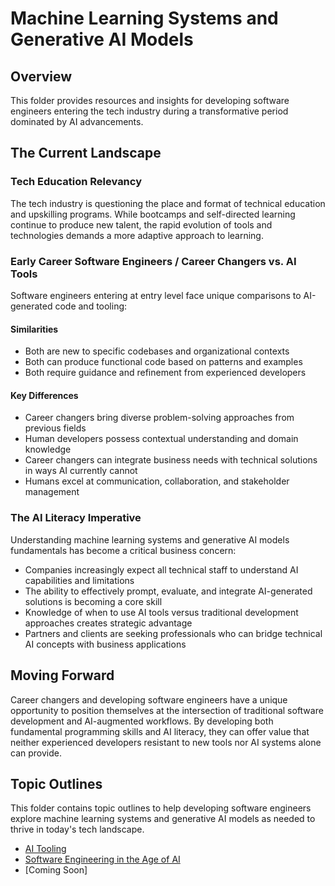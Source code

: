 # Machine Learning Systems and Generative AI Models

## Overview
This folder provides resources and insights for developing software engineers entering the tech industry during a transformative period dominated by AI advancements.

## The Current Landscape

### Tech Education Relevancy
The tech industry is questioning the place and format of technical education and upskilling programs. While bootcamps and self-directed learning continue to produce new talent, the rapid evolution of tools and technologies demands a more adaptive approach to learning.

### Early Career Software Engineers / Career Changers vs. AI Tools
Software engineers entering at entry level face unique comparisons to AI-generated code and tooling:

#### Similarities
- Both are new to specific codebases and organizational contexts
- Both can produce functional code based on patterns and examples
- Both require guidance and refinement from experienced developers

#### Key Differences
- Career changers bring diverse problem-solving approaches from previous fields
- Human developers possess contextual understanding and domain knowledge
- Career changers can integrate business needs with technical solutions in ways AI currently cannot
- Humans excel at communication, collaboration, and stakeholder management

### The AI Literacy Imperative
Understanding machine learning systems and generative AI models fundamentals has become a critical business concern:
- Companies increasingly expect all technical staff to understand AI capabilities and limitations
- The ability to effectively prompt, evaluate, and integrate AI-generated solutions is becoming a core skill
- Knowledge of when to use AI tools versus traditional development approaches creates strategic advantage
- Partners and clients are seeking professionals who can bridge technical AI concepts with business applications

## Moving Forward
Career changers and developing software engineers have a unique opportunity to position themselves at the intersection of traditional software development and AI-augmented workflows. By developing both fundamental programming skills and AI literacy, they can offer value that neither experienced developers resistant to new tools nor AI systems alone can provide.

## Topic Outlines
This folder contains topic outlines to help developing software engineers explore machine learning systems and generative AI models as needed to thrive in today's tech landscape.
- [AI Tooling](/machine-learning-systems-generative-ai-models/ai-tooling.md)
- [Software Engineering in the Age of AI](/machine-learning-systems-generative-ai-models/software-engineering-in-the-age-of-ai.md)
- [Coming Soon]
